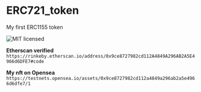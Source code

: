 # ERC721_token
My first ERC1155 token


![MIT licensed](https://img.shields.io/badge/license-MIT-blue.svg)


**Etherscan verified**
`https://rinkeby.etherscan.io/address/0x9ce8727982cd112A4849A296AB2A5E4966d6DFE7#code`


**My nft on Opensea**
`https://testnets.opensea.io/assets/0x9ce8727982cd112a4849a296ab2a5e4966d6dfe7/1`